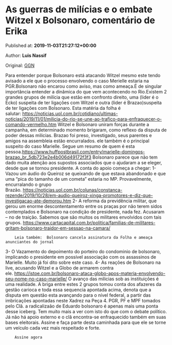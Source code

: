 
# As guerras de milícias e o embate Witzel x Bolsonaro, comentário de Erika

Published at: **2019-11-03T21:27:12+00:00**

Author: **Luis Nassif**

Original: [GGN](https://jornalggn.com.br/noticia/as-guerras-de-milicias-e-o-embate-witzel-x-bolsonaro-comentario-de-erika/)

Para entender porque Bolsonaro está atacando Witzel mesmo este tendo avisado a ele que o processo envolvendo o caso Merielle estaria na PGR.Bolsonaro não encarou como aviso, mas como ameaça.É de singular importância entender a dinâmica do que vem acontecendo no Rio.Existem 2 grandes grupos de milícia que estão em confronto direito, uma (lider é o Ecko) suspeita de ter ligações com Witzel e outra (lider é Brazao)suspeita de ter ligações com Bolsonaro. Esta matéria da folha é salutar: https://noticias.uol.com.br/cotidiano/ultimas-noticias/2019/11/01/milicia-do-rio-se-une-ao-trafico-para-enfraquecer-o-comando-vermelho.htm
Witzel e Bolsonaro uniram forças durante a campanha, em determinado momento brigaram, como reflexo da disputa de poder dessas milicias. Brazao foi preso, investigado, seus parentes e amigos na assembleia estão encurralados. ele também é o principal suspeito do caso Marielle. Segue um resumo de quem é esta pessoa.https://www.huffpostbrasil.com/entry/marielle-domingos-brazao_br_5db723e2e4b006d49172f3f3
Bolsonaro parece que não tem dado muita atenção aos supostos associados que o ajudaram a se eleger, desde que se tornou presidente. A conta do apoio começa a chegar:
1- Vazou um áudio do Queiroz se queixando de que estava abandonado e que uma “pica do tamanho de um cometa” estaria no MP. Provavelmente, encurralando o grupo Brazão. https://noticias.uol.com.br/colunas/constanca-rezende/2019/10/28/em-audio-queiroz-xinga-promotores-e-diz-que-investigacao-ate-demorou.htm
2- A reforma da previdência militar, que gerou um enorme descontentamento entre os praças por não terem sidos contemplados e Bolsonaro na condição de presidente, nada fez. Acusaram – no de traição. Sabemos que são muitos os militares envolvidos com tais grupos. https://www.cartacapital.com.br/politica/familias-de-militares-gritam-bolsonaro-traidor-em-sessao-na-camara/

        Leia também:  Bolsonaro cancela assinatura da Folha e ameaça anunciantes do jornal
      
3- O Vazamento do depoimento do porteiro do condominio de bolsonaro, implicando o presidente em possível associação com os assassinos de Marielle. Muito já foi dito sobre este caso.
4- As reações de Bolsonaro na live, acusando Witzel e a Globo de armarem contra ele. https://istoe.com.br/bolsonaro-ataca-globo-apos-materia-envolvendo-seu-nome-no-caso-marielle/
O avanço das milicias sob as instituições é uma realidade. A briga entre estes 2 grupos tomou conta dos afazeres da gestão carioca e toda essa sequencia apontada acima, denota que a disputa em questão esta avançando para o nível federal, a partir das imbricações apontadas neste Xadrez na Peça 4. PGR, PF e MPF tomados pelo Clã.
a radicalizaão de Eduardo bolsonaro é apenas mais uma ponta desse iceberg. Tem muito mais a ver com isto do que com o debate político. Já não há apoio externo e o clã encontra-se enfraquecido também em suas bases eleitorais.
Assine e faça parte desta caminhada para que ele se torne um veículo cada vez mais respeitado e forte.

        Assine agora
      
